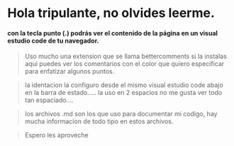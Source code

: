 # Hola tripulante, no olvides leerme.

#### con la tecla punto (.) podrás ver el contenido de la página en un visual estudio code de tu navegador.
> Uso mucho una extension que se llama bettercomments si la instalas aqui puedes ver los comentarios con el color que quiero especificar para enfatizar algunos puntos.

> la identacion la configuro desde el mismo visual estudio code abajo en la barra de estado..... la uso en 2 espacios no me gusta ver todo tan espaciado....

> los archivos .md son los que uso para documentar mi codigo, hay mucha informacion de todo tipo en estos archivos.

> Espero les aproveche